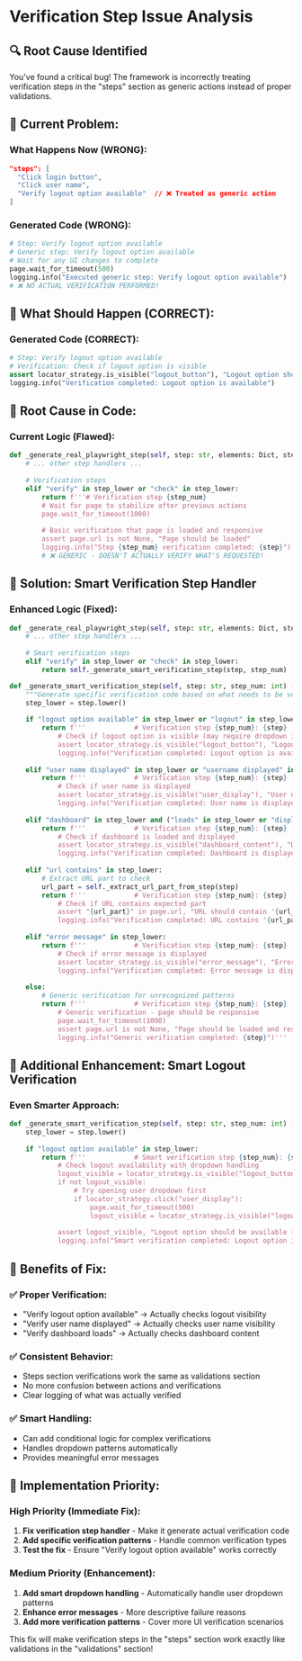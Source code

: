 # Verification Step Issue Analysis

## 🔍 **Root Cause Identified**

You've found a critical bug! The framework is incorrectly treating verification steps in the "steps" section as generic actions instead of proper validations.

## **🚨 Current Problem:**

### **What Happens Now (WRONG):**
```json
"steps": [
  "Click login button",
  "Click user name", 
  "Verify logout option available"  // ❌ Treated as generic action
]
```

### **Generated Code (WRONG):**
```python
# Step: Verify logout option available
# Generic step: Verify logout option available
# Wait for any UI changes to complete
page.wait_for_timeout(500)
logging.info("Executed generic step: Verify logout option available")
# ❌ NO ACTUAL VERIFICATION PERFORMED!
```

## **🎯 What Should Happen (CORRECT):**

### **Generated Code (CORRECT):**
```python
# Step: Verify logout option available
# Verification: Check if logout option is visible
assert locator_strategy.is_visible("logout_button"), "Logout option should be available"
logging.info("Verification completed: Logout option is available")
```

## **🔧 Root Cause in Code:**

### **Current Logic (Flawed):**
```python
def _generate_real_playwright_step(self, step: str, elements: Dict, step_num: int, test_context: str = "") -> str:
    # ... other step handlers ...
    
    # Verification steps
    elif "verify" in step_lower or "check" in step_lower:
        return f'''# Verification step {step_num}
        # Wait for page to stabilize after previous actions
        page.wait_for_timeout(1000)
        
        # Basic verification that page is loaded and responsive
        assert page.url is not None, "Page should be loaded"
        logging.info("Step {step_num} verification completed: {step}")'''
        # ❌ GENERIC - DOESN'T ACTUALLY VERIFY WHAT'S REQUESTED!
```

## **🎯 Solution: Smart Verification Step Handler**

### **Enhanced Logic (Fixed):**
```python
def _generate_real_playwright_step(self, step: str, elements: Dict, step_num: int, test_context: str = "") -> str:
    # ... other step handlers ...
    
    # Smart verification steps
    elif "verify" in step_lower or "check" in step_lower:
        return self._generate_smart_verification_step(step, step_num)

def _generate_smart_verification_step(self, step: str, step_num: int) -> str:
    """Generate specific verification code based on what needs to be verified"""
    step_lower = step.lower()
    
    if "logout option available" in step_lower or "logout" in step_lower and "available" in step_lower:
        return f'''            # Verification step {step_num}: {step}
            # Check if logout option is visible (may require dropdown interaction)
            assert locator_strategy.is_visible("logout_button"), "Logout option should be available"
            logging.info("Verification completed: Logout option is available")'''
    
    elif "user name displayed" in step_lower or "username displayed" in step_lower:
        return f'''            # Verification step {step_num}: {step}
            # Check if user name is displayed
            assert locator_strategy.is_visible("user_display"), "User name should be displayed"
            logging.info("Verification completed: User name is displayed")'''
    
    elif "dashboard" in step_lower and ("loads" in step_lower or "displayed" in step_lower):
        return f'''            # Verification step {step_num}: {step}
            # Check if dashboard is loaded and displayed
            assert locator_strategy.is_visible("dashboard_content"), "Dashboard should be displayed"
            logging.info("Verification completed: Dashboard is displayed")'''
    
    elif "url contains" in step_lower:
        # Extract URL part to check
        url_part = self._extract_url_part_from_step(step)
        return f'''            # Verification step {step_num}: {step}
            # Check if URL contains expected part
            assert "{url_part}" in page.url, "URL should contain '{url_part}'"
            logging.info("Verification completed: URL contains '{url_part}'")'''
    
    elif "error message" in step_lower:
        return f'''            # Verification step {step_num}: {step}
            # Check if error message is displayed
            assert locator_strategy.is_visible("error_message"), "Error message should be displayed"
            logging.info("Verification completed: Error message is displayed")'''
    
    else:
        # Generic verification for unrecognized patterns
        return f'''            # Verification step {step_num}: {step}
            # Generic verification - page should be responsive
            page.wait_for_timeout(1000)
            assert page.url is not None, "Page should be loaded and responsive"
            logging.info("Generic verification completed: {step}")'''
```

## **🔧 Additional Enhancement: Smart Logout Verification**

### **Even Smarter Approach:**
```python
def _generate_smart_verification_step(self, step: str, step_num: int) -> str:
    step_lower = step.lower()
    
    if "logout option available" in step_lower:
        return f'''            # Smart verification step {step_num}: {step}
            # Check logout availability with dropdown handling
            logout_visible = locator_strategy.is_visible("logout_button")
            if not logout_visible:
                # Try opening user dropdown first
                if locator_strategy.click("user_display"):
                    page.wait_for_timeout(500)
                    logout_visible = locator_strategy.is_visible("logout_button")
            
            assert logout_visible, "Logout option should be available (checked dropdown if needed)"
            logging.info("Smart verification completed: Logout option is available")'''
```

## **🎯 Benefits of Fix:**

### **✅ Proper Verification:**
- "Verify logout option available" → Actually checks logout visibility
- "Verify user name displayed" → Actually checks user name visibility
- "Verify dashboard loads" → Actually checks dashboard content

### **✅ Consistent Behavior:**
- Steps section verifications work the same as validations section
- No more confusion between actions and verifications
- Clear logging of what was actually verified

### **✅ Smart Handling:**
- Can add conditional logic for complex verifications
- Handles dropdown patterns automatically
- Provides meaningful error messages

## **🚀 Implementation Priority:**

### **High Priority (Immediate Fix):**
1. **Fix verification step handler** - Make it generate actual verification code
2. **Add specific verification patterns** - Handle common verification types
3. **Test the fix** - Ensure "Verify logout option available" works correctly

### **Medium Priority (Enhancement):**
1. **Add smart dropdown handling** - Automatically handle user dropdown patterns
2. **Enhance error messages** - More descriptive failure reasons
3. **Add more verification patterns** - Cover more UI verification scenarios

This fix will make verification steps in the "steps" section work exactly like validations in the "validations" section!

